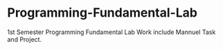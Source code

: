 # Programming-Fundamental-Lab
1st Semester Programming Fundamental Lab Work include Mannuel Task and Project.
